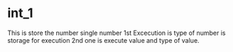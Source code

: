 # int_1
This is store the number single number 
1st Excecution is type of number is storage
for execution 
2nd one is execute value and type of value.

